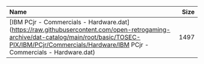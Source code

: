 |Name|Size|
|:---|---:|
|[IBM PCjr - Commercials - Hardware.dat](https://raw.githubusercontent.com/open-retrogaming-archive/dat-catalog/main/root/basic/TOSEC-PIX/IBM/PCjr/Commercials/Hardware/IBM PCjr - Commercials - Hardware.dat)|1497|
